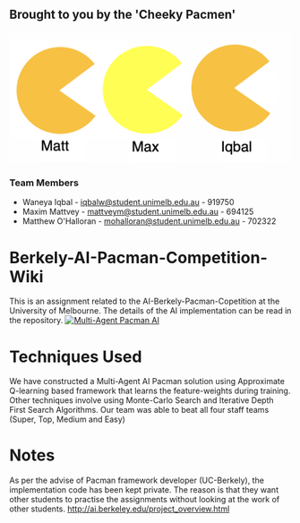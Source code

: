 ## Brought to you by the 'Cheeky Pacmen'

![Screen_Shot_2019-10-13_at_2.55.27_pm](uploads/59957435e0bfab8dfaf5912f5f8c31fc/Screen_Shot_2019-10-13_at_2.55.27_pm.png)


### Team Members

* Waneya Iqbal        - iqbalw@student.unimelb.edu.au     - 919750
* Maxim Mattvey       - mattveym@student.unimelb.edu.au   - 694125
* Matthew O'Halloran  - mohalloran@student.unimelb.edu.au - 702322

# Berkely-AI-Pacman-Competition-Wiki
This is an assignment related to the AI-Berkely-Pacman-Copetition at the University of Melbourne.
The details of the AI implementation can be read in the repository. 
[![Multi-Agent Pacman AI](https://img.youtube.com/vi/https://www.youtube.com/watch?v=dRNBx25eenw&feature=youtu.be/0.jpg)](https://www.youtube.com/watch?v=https://www.youtube.com/watch?v=dRNBx25eenw&feature=youtu.be)
# Techniques Used
We have constructed a Multi-Agent AI Pacman solution using Approximate Q-learning based framework that learns the feature-weights during training. Other techniques involve using Monte-Carlo Search and Iterative Depth First Search Algorithms. Our team was able to beat all four staff teams (Super, Top, Medium and Easy)



# Notes
As per the advise of Pacman framework developer (UC-Berkely), the implementation code has been kept private. The reason is that they want other students to practise the assignments without looking at the work of other students.
http://ai.berkeley.edu/project_overview.html
